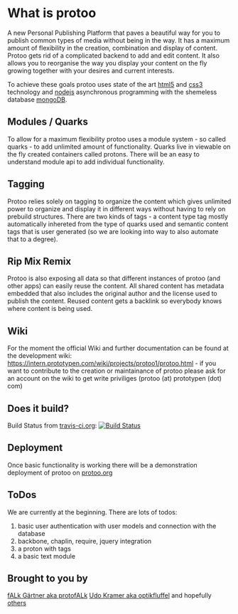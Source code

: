 # What is protoo

A new Personal Publishing Platform that paves a beautiful way for you to publish common types of media without being in the way.  It has a maximum amount of flexibility in the creation, combination and display of content. Protoo gets rid of a complicated backend to add and edit content. It also allows you to reorganise the way you display your content on the fly growing together with your desires and current interests.

To achieve these goals protoo uses state of the art [html5](http://www.html5rocks.com) and [css3](http://www.w3schools.com/css3) technology and [nodejs](http://nodejs.org) asynchronous programming with the shemeless database [mongoDB](http://www.mongodb.org).


## Modules / Quarks

To allow for a maximum flexibility protoo uses a module system - so called quarks - to add unlimited amount of functionality. Quarks live in viewable on the fly created containers called protons. There will be an easy to understand module api to add individual functionality.


## Tagging

Protoo relies solely on tagging to organize the content which gives unlimited power to organize and display it in different ways without having to rely on prebuild structures. There are two kinds of tags - a content type tag mostly automatically inhereted from the type of quarks used and semantic content tags that is user generated (so we are looking into way to also automate that to a degree).

## Rip Mix Remix

Protoo is also exposing all data so that different instances of protoo (and other apps) can easily reuse the content. All shared content has metadata embedded that also includes the original author and the license used to publish the content. Reused content gets a backlink so everybody knows where content is being used.


## Wiki

For the moment the official Wiki and further documentation can be found at the development wiki: https://intern.prototypen.com/wiki/projects/protoo1/protoo.html - if you want to contribute to the creation or maintainance of protoo please ask for an account on the wiki to get write priviliges (protoo (at) prototypen (dot) com)


## Does it build?

Build Status from [travis-ci.org](https://travis-ci.org): [![Build Status](https://secure.travis-ci.org/prototypen/protoo.png?branch=master)](https://secure.travis-ci.org/prototypen/protoo)


## Deployment

Once basic functionality is working there will be a demonstration deployment of protoo on [protoo.org](https://protoo.org)

## ToDos

We are currently at the beginning. There are lots of todos:

1. basic user authentication with user models and connection with the database
2. backbone, chaplin, require, jquery integration
3. a proton with tags
4. a basic text module


## Brought to you by
[fALk Gärtner aka protofALk](https://github.com/protofalk) [Udo Kramer aka optikfluffel](http://udokramer.com/) and hopefully [others](https://github.com/prototypen/protoo/graphs/contributors)